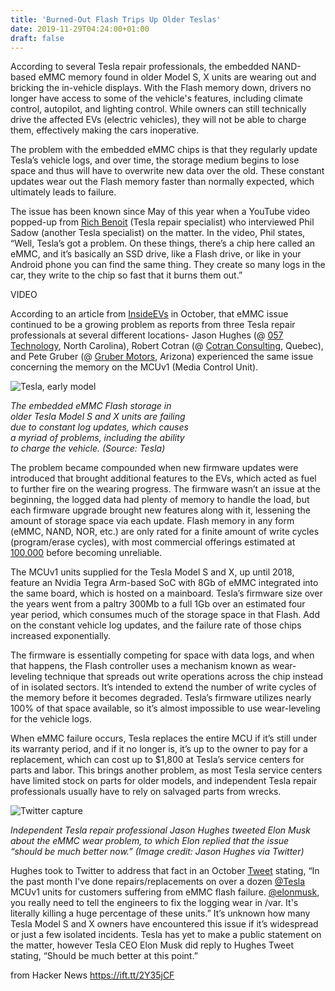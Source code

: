 ```yaml
---
title: 'Burned-Out Flash Trips Up Older Teslas'
date: 2019-11-29T04:24:00+01:00
draft: false
---
```


According to several Tesla repair professionals, the embedded NAND-based eMMC memory found in older Model S, X units are wearing out and bricking the in-vehicle displays. With the Flash memory down, drivers no longer have access to some of the vehicle's features, including climate control, autopilot, and lighting control. While owners can still technically drive the affected EVs (electric vehicles), they will not be able to charge them, effectively making the cars inoperative.

The problem with the embedded eMMC chips is that they regularly update Tesla’s vehicle logs, and over time, the storage medium begins to lose space and thus will have to overwrite new data over the old. These constant updates wear out the Flash memory faster than normally expected, which ultimately leads to failure. 

The issue has been known since May of this year when a YouTube video popped-up from [Rich Benoit](https://youtu.be/o-7b1waoj9Q) (Tesla repair specialist) who interviewed Phil Sadow (another Tesla specialist) on the matter. In the video, Phil states, “Well, Tesla’s got a problem. On these things, there’s a chip here called an eMMC, and it’s basically an SSD drive, like a Flash drive, or like in your Android phone you can find the same thing. They create so many logs in the car, they write to the chip so fast that it burns them out.”

VIDEO

According to an article from [InsideEVs](https://insideevs.com/news/376037/tesla-mcu-emmc-memory-issue/) in October, that eMMC issue continued to be a growing problem as reports from three Tesla repair professionals at several different locations- Jason Hughes (@ [057 Technology](https://057tech.com/), North Carolina), Robert Cotran (@ [Cotran Consulting](https://057tech.com/), Quebec), and Pete Gruber (@ [Gruber Motors](https://gruberpower.com/ev-performance-products), Arizona) experienced the same issue concerning the memory on the MCUv1 (Media Control Unit).

![Tesla, early model](https://m.eet.com/media/1314430/TeslaSX.jpg)

_The embedded eMMC Flash storage in  
older Tesla Model S and X units are failing  
due to constant log updates, which causes  
a myriad of problems, including the ability  
to charge the vehicle. (Source: Tesla)_

The problem became compounded when new firmware updates were introduced that brought additional features to the EVs, which acted as fuel to further fire on the wearing progress. The firmware wasn’t an issue at the beginning, the logged data had plenty of memory to handle the load, but each firmware upgrade brought new features along with it, lessening the amount of storage space via each update. Flash memory in any form (eMMC, NAND, NOR, etc.) are only rated for a finite amount of write cycles (program/erase cycles), with most commercial offerings estimated at [100,000](http://www.ni.com/product-documentation/10126/en/) before becoming unreliable.

The MCUv1 units supplied for the Tesla Model S and X, up until 2018, feature an Nvidia Tegra Arm-based SoC with 8Gb of eMMC integrated into the same board, which is hosted on a mainboard. Tesla’s firmware size over the years went from a paltry 300Mb to a full 1Gb over an estimated four year period, which consumes much of the storage space in that Flash. Add on the constant vehicle log updates, and the failure rate of those chips increased exponentially.

The firmware is essentially competing for space with data logs, and when that happens, the Flash controller uses a mechanism known as wear-leveling technique that spreads out write operations across the chip instead of in isolated sectors. It’s intended to extend the number of write cycles of the memory before it becomes degraded. Tesla’s firmware utilizes nearly 100% of that space available, so it’s almost impossible to use wear-leveling for the vehicle logs.

When eMMC failure occurs, Tesla replaces the entire MCU if it’s still under its warranty period, and if it no longer is, it’s up to the owner to pay for a replacement, which can cost up to $1,800 at Tesla’s service centers for parts and labor. This brings another problem, as most Tesla service centers have limited stock on parts for older models, and independent Tesla repair professionals usually have to rely on salvaged parts from wrecks.

![Twitter capture](https://m.eet.com/media/1314435/Twittercapture2019Teslastory.png)

_Independent Tesla repair professional Jason Hughes tweeted Elon Musk  
about the eMMC wear problem, to which Elon replied that the issue  
“should be much better now.” (Image credit: Jason Hughes via Twitter)_

Hughes took to Twitter to address that fact in an October [Tweet](https://twitter.com/wk057/status/1182047438577774593) stating, “In the past month I've done repairs/replacements on over a dozen [@Tesla](https://twitter.com/Tesla) MCUv1 units for customers suffering from eMMC flash failure. [@elonmusk](https://twitter.com/elonmusk), you really need to tell the engineers to fix the logging wear in /var. It's literally killing a huge percentage of these units.” It’s unknown how many Tesla Model S and X owners have encountered this issue if it’s widespread or just a few isolated incidents. Tesla has yet to make a public statement on the matter, however Tesla CEO Elon Musk did reply to Hughes Tweet stating, “Should be much better at this point.” 

  
  
from Hacker News https://ift.tt/2Y35jCF